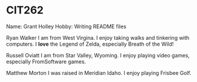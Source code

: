 # CIT262

Name: Grant Holley
Hobby: Writing README files

Ryan Walker
I am from West Virgina. I enjoy taking walks and tinkering with computers. I **love** the Legend of Zelda, especially Breath of the Wild! 

Russell Oviatt
I am from Star Valley, Wyoming. I enjoy playing video games, especially FromSoftware games.

Matthew Morton
I was raised in Meridian Idaho. I enjoy playing Frisbee Golf.